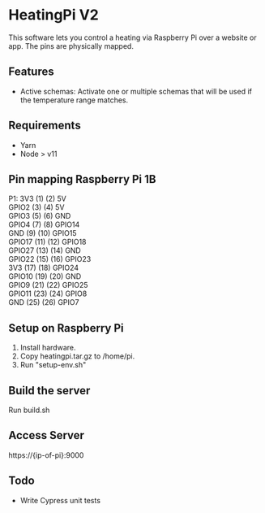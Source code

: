 # HeatingPi V2
This software lets you control a heating via Raspberry Pi over a website or app.
The pins are physically mapped.

## Features
* Active schemas: Activate one or multiple schemas that will be used if the temperature range matches.

## Requirements
* Yarn
* Node > v11

## Pin mapping Raspberry Pi 1B
P1:
3V3    (1) (2)  5V    
GPIO2  (3) (4)  5V    
GPIO3  (5) (6)  GND   
GPIO4  (7) (8)  GPIO14  
GND    (9) (10) GPIO15   
GPIO17 (11) (12) GPIO18  
GPIO27 (13) (14) GND     
GPIO22 (15) (16) GPIO23  
3V3    (17) (18) GPIO24  
GPIO10 (19) (20) GND   
GPIO9  (21) (22) GPIO25  
GPIO11 (23) (24) GPIO8  
GND    (25) (26) GPIO7

## Setup on Raspberry Pi
1. Install hardware.
2. Copy heatingpi.tar.gz to /home/pi.
3. Run "setup-env.sh"


## Build the server
Run build.sh

## Access Server
https://{ip-of-pi}:9000

## Todo
* Write Cypress unit tests
